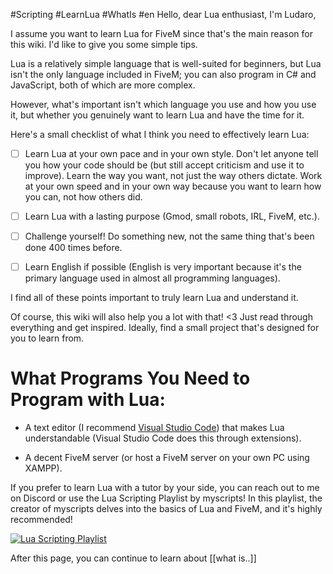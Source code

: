 #Scripting #LearnLua #WhatIs #en
Hello, dear Lua enthusiast, I'm Ludaro,

I assume you want to learn Lua for FiveM since that's the main reason for this wiki. I'd like to give you some simple tips.

Lua is a relatively simple language that is well-suited for beginners, but Lua isn't the only language included in FiveM; you can also program in C# and JavaScript, both of which are more complex.

However, what's important isn't which language you use and how you use it, but whether you genuinely want to learn Lua and have the time for it.

Here's a small checklist of what I think you need to effectively learn Lua:

- [ ] Learn Lua at your own pace and in your own style. Don't let anyone tell you how your code should be (but still accept criticism and use it to improve). Learn the way you want, not just the way others dictate. Work at your own speed and in your own way because you want to learn how you can, not how others did.

- [ ] Learn Lua with a lasting purpose (Gmod, small robots, IRL, FiveM, etc.).

- [ ] Challenge yourself! Do something new, not the same thing that's been done 400 times before.

- [ ] Learn English if possible (English is very important because it's the primary language used in almost all programming languages).

I find all of these points important to truly learn Lua and understand it.

Of course, this wiki will also help you a lot with that! <3 Just read through everything and get inspired. Ideally, find a small project that's designed for you to learn from.

# What Programs You Need to Program with Lua:

- A text editor (I recommend [Visual Studio Code](https://code.visualstudio.com/download)) that makes Lua understandable (Visual Studio Code does this through extensions).

- A decent FiveM server (or host a FiveM server on your own PC using XAMPP).

If you prefer to learn Lua with a tutor by your side, you can reach out to me on Discord or use the Lua Scripting Playlist by myscripts! In this playlist, the creator of myscripts delves into the basics of Lua and FiveM, and it's highly recommended!

[![Lua Scripting Playlist](https://www.youtube.com/watch?v=5Mh2KNVkCtU&list=PLCZL-wemJPHY5JG4kqcOX6TYHj0iCeT_I)](https://www.youtube.com/watch?v=5Mh2KNVkCtU&list=PLCZL-wemJPHY5JG4kqcOX6TYHj0iCeT_I)

After this page, you can continue to learn about [[what is..]]